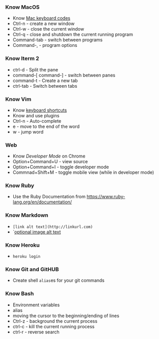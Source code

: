 ### Know MacOS
- Know [Mac keyboard codes](http://cdn.osxdaily.com/wp-content/uploads/2010/11/mac-keyboard-symbols.gif)
- Ctrl-n - create a new window
- Ctrl-w - close the current window
- Ctrl-q - close and shutdown the current running program
- Command-tab - switch between programs
- Command-, - program options

### Know Iterm 2
- ctrl-d - Split the pane
- command-[ command-] - switch between panes
- command-t - Create a new tab
- ctrl-tab - Switch between tabs

### Know Vim
- Know [keyboard shortcuts](https://raw.githubusercontent.com/livingsocial/ls-pair/master/cheat_sheets/vim%20movement%20shortcuts.png)
- Know and use plugins
- Ctrl-n - Auto-complete
- e - move to the end of the word
- w - jump word

### Web
- Know *Developer Mode* on Chrome
- Option+Command+U - view source
- Option+Command+I - toggle developer mode
- Commnad+Shift+M - toggle mobile view (while in developer mode)

### Know Ruby
- Use the Ruby Documentation from https://www.ruby-lang.org/en/documentation/

### Know Markdown
- `[link alt text](http://linkurl.com)`
- `[optional image alt text](http://imageurl.com/img.png)

### Know Heroku
- `heroku login`

### Know Git and GitHUB
- Create shell `alias`es for your git commands

### Know Bash
- Environment variables
- alias
- moving the cursor to the beginning/ending of lines
- Ctrl-z - background the current process
- ctrl-c - kill the current running process
- ctrl-r - reverse search
